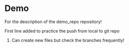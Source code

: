 # Demo

For the description of the demo_repo repository!

First line added to practice the push from local to git repo

1. Can create new files but check the branches frequently!

